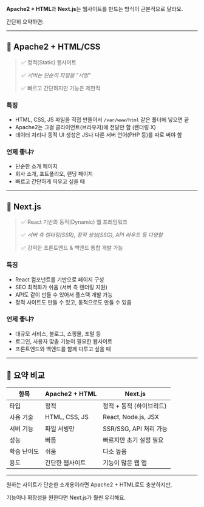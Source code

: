 **Apache2 + HTML**과 **Next.js**는 웹사이트를 만드는 방식이 근본적으로 달라요.

간단히 요약하면:

---

## 🔸 Apache2 + HTML/CSS

> ✅ 정적(Static) 웹사이트
> 
> ✅ _서버는 단순히 파일을 "서빙"_
> 
> ✅ 빠르고 간단하지만 기능은 제한적

### 특징

- HTML, CSS, JS 파일을 직접 만들어서 `/var/www/html` 같은 폴더에 넣으면 끝
- Apache2는 그걸 클라이언트(브라우저)에 전달만 함 (렌더링 X)
- 데이터 처리나 동적 UI 생성은 JS나 다른 서버 언어(PHP 등)를 따로 써야 함

### 언제 좋냐?

- 단순한 소개 페이지
- 회사 소개, 포트폴리오, 랜딩 페이지
- 빠르고 간단하게 띄우고 싶을 때

---

## 🔸 Next.js

> ✅ React 기반의 동적(Dynamic) 웹 프레임워크
> 
> ✅ _서버 측 렌더링(SSR), 정적 생성(SSG), API 라우트 등 다양함_
> 
> ✅ 강력한 프론트엔드 & 백엔드 통합 개발 가능

### 특징

- React 컴포넌트를 기반으로 페이지 구성
- SEO 최적화가 쉬움 (서버 측 렌더링 지원)
- API도 같이 만들 수 있어서 풀스택 개발 가능
- 정적 사이트도 만들 수 있고, 동적으로도 만들 수 있음

### 언제 좋냐?

- 대규모 서비스, 블로그, 쇼핑몰, 포털 등
- 로그인, 사용자 맞춤 기능이 필요한 웹사이트
- 프론트엔드와 백엔드를 함께 다루고 싶을 때

---

## 🎯 요약 비교

|항목|Apache2 + HTML|Next.js|
|---|---|---|
|타입|정적|정적 + 동적 (하이브리드)|
|사용 기술|HTML, CSS, JS|React, Node.js, JSX|
|서버 기능|파일 서빙만|SSR/SSG, API 처리 가능|
|성능|빠름|빠르지만 초기 설정 필요|
|학습 난이도|쉬움|다소 높음|
|용도|간단한 웹사이트|기능이 많은 웹 앱|

---

원하는 사이트가 단순한 소개용이라면 Apache2 + HTML로도 충분하지만,

기능이나 확장성을 원한다면 Next.js가 훨씬 유리해요.